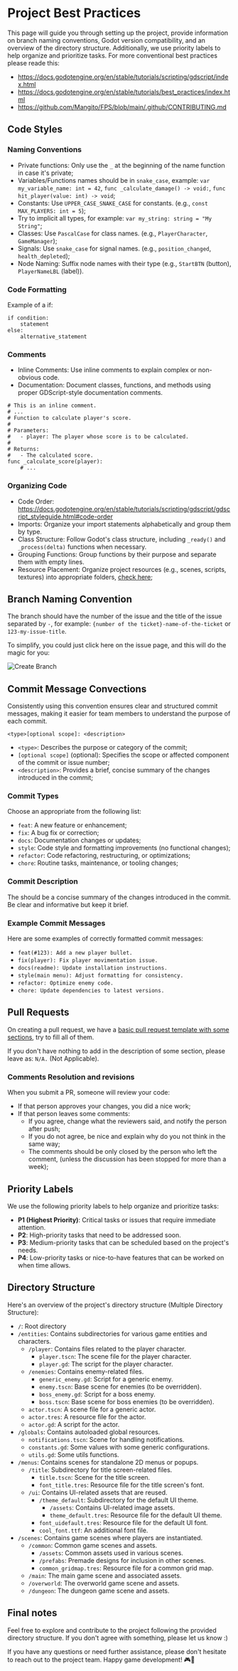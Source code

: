 # Project Best Practices

This page will guide you through setting up the project, provide information on branch naming conventions, Godot version compatibility, and an overview of the directory structure. Additionally, we use priority labels to help organize and prioritize tasks. For more conventional best practices please reade this:

- https://docs.godotengine.org/en/stable/tutorials/scripting/gdscript/index.html
- https://docs.godotengine.org/en/stable/tutorials/best_practices/index.html
- https://github.com/Mangito/FPS/blob/main/.github/CONTRIBUTING.md

## Code Styles

### Naming Conventions

- Private functions: Only use the `_` at the beginning of the name function in case it's private;
- Variables/Functions names should be in `snake_case`, example: `var my_variable_name: int = 42`, `func _calculate_damage() -> void:`, `func hit_player(value: int) -> void`;
- Constants: Use `UPPER_CASE_SNAKE_CASE` for constants. (e.g., `const MAX_PLAYERS: int = 5`);
- Try to implicit all types, for example: `var my_string: string = "My String"`;
- Classes: Use `PascalCase` for class names. (e.g., `PlayerCharacter`, `GameManager`);
- Signals: Use `snake_case` for signal names. (e.g., `position_changed`, `health_depleted`);
- Node Naming: Suffix node names with their type (e.g., `StartBTN` (button), `PlayerNameLBL` (label)).

### Code Formatting

Example of a if:

```gdscript
if condition:
    statement
else:
    alternative_statement
```

### Comments

- Inline Comments: Use inline comments to explain complex or non-obvious code.
- Documentation: Document classes, functions, and methods using proper GDScript-style documentation comments.

```gdscript
# This is an inline comment.
# ...
# Function to calculate player's score.
#
# Parameters:
#   - player: The player whose score is to be calculated.
#
# Returns:
#   - The calculated score.
func _calculate_score(player):
    # ...
```

### Organizing Code

- Code Order: https://docs.godotengine.org/en/stable/tutorials/scripting/gdscript/gdscript_styleguide.html#code-order
- Imports: Organize your import statements alphabetically and group them by type.
- Class Structure: Follow Godot's class structure, including `_ready()` and `_process(delta)` functions when necessary.
- Grouping Functions: Group functions by their purpose and separate them with empty lines.
- Resource Placement: Organize project resources (e.g., scenes, scripts, textures) into appropriate folders, [check here](#directory-structure);

## Branch Naming Convention

The branch should have the number of the issue and the title of the issue separated by `-`, for example: `{number of the ticket}-name-of-the-ticket` or `123-my-issue-title`.

To simplify, you could just click here on the issue page, and this will do the magic for you:

![Create Branch](./images/Create-Branch.png)

## Commit Message Convections

Consistently using this convention ensures clear and structured commit messages, making it easier for team members to understand the purpose of each commit.

`<type>[optional scope]: <description>`

- `<type>`: Describes the purpose or category of the commit;
- `[optional scope]` (optional): Specifies the scope or affected component of the commit or issue number;
- `<description>`: Provides a brief, concise summary of the changes introduced in the commit;

### Commit Types

Choose an appropriate <type> from the following list:

- `feat`: A new feature or enhancement;
- `fix`: A bug fix or correction;
- `docs`: Documentation changes or updates;
- `style`: Code style and formatting improvements (no functional changes);
- `refactor`: Code refactoring, restructuring, or optimizations;
- `chore`: Routine tasks, maintenance, or tooling changes;

### Commit Description

The <description> should be a concise summary of the changes introduced in the commit. Be clear and informative but keep it brief.

### Example Commit Messages

Here are some examples of correctly formatted commit messages:

- `feat(#123): Add a new player bullet.`
- `fix(player): Fix player movimentation issue.`
- `docs(readme): Update installation instructions.`
- `style(main menu): Adjust formatting for consistency.`
- `refactor: Optimize enemy code.`
- `chore: Update dependencies to latest versions.`

## Pull Requests

On creating a pull request, we have a [basic pull request template with some sections](https://github.com/Mangito/FPS/blob/main/.github/PULL_REQUEST_TEMPLATE.md), try to fill all of them.

If you don't have nothing to add in the description of some section, please leave as: `N/A.` (Not Applicable).

### Comments Resolution and revisions

When you submit a PR, someone will review your code:

- If that person approves your changes, you did a nice work;
- If that person leaves some comments:
    - If you agree, change what the reviewers said, and notify the person after push;
    - If you do not agree, be nice and explain why do you not think in the same way;
    - The comments should be only closed by the person who left the comment, (unless the discussion has been stopped for more than a week);

## Priority Labels

We use the following priority labels to help organize and prioritize tasks:

- **P1 (Highest Priority)**: Critical tasks or issues that require immediate attention.
- **P2**: High-priority tasks that need to be addressed soon.
- **P3**: Medium-priority tasks that can be scheduled based on the project's needs.
- **P4**: Low-priority tasks or nice-to-have features that can be worked on when time allows.

## Directory Structure

Here's an overview of the project's directory structure (Multiple Directory Structure):

- `/`: Root directory
- `/entities`: Contains subdirectories for various game entities and characters.
  - `/player`: Contains files related to the player character.
    - `player.tscn`: The scene file for the player character.
    - `player.gd`: The script for the player character.
  - `/enemies`: Contains enemy-related files.
    - `generic_enemy.gd`: Script for a generic enemy.
    - `enemy.tscn`: Base scene for enemies (to be overridden).
    - `boss_enemy.gd`: Script for a boss enemy.
    - `boss.tscn`: Base scene for boss enemies (to be overridden).
  - `actor.tscn`: A scene file for a generic actor.
  - `actor.tres`: A resource file for the actor.
  - `actor.gd`: A script for the actor.
- `/globals`: Contains autoloaded global resources.
  - `notifications.tscn`: Scene for handling notifications.
  - `constants.gd`: Some values with some generic configurations.
  - `utils.gd`: Some utils functions.
- `/menus`: Contains scenes for standalone 2D menus or popups.
  - `/title`: Subdirectory for title screen-related files.
    - `title.tscn`: Scene for the title screen.
    - `font_title.tres`: Resource file for the title screen's font.
  - `/ui`: Contains UI-related assets that are reused.
    - `/theme_default`: Subdirectory for the default UI theme.
      - `/assets`: Contains UI-related image assets.
      - `theme_default.tres`: Resource file for the default UI theme.
    - `font_uidefault.tres`: Resource file for the default UI font.
    - `cool_font.ttf`: An additional font file.
- `/scenes`: Contains game scenes where players are instantiated.
  - `/common`: Common game scenes and assets.
    - `/assets`: Common assets used in various scenes.
    - `/prefabs`: Premade designs for inclusion in other scenes.
    - `common_gridmap.tres`: Resource file for a common grid map.
  - `/main`: The main game scene and associated assets.
  - `/overworld`: The overworld game scene and assets.
  - `/dungeon`: The dungeon game scene and assets.


## Final notes

Feel free to explore and contribute to the project following the provided directory structure. If you don't agree with something, please let us know :)

If you have any questions or need further assistance, please don't hesitate to reach out to the project team. Happy game development! 🎮🚀
